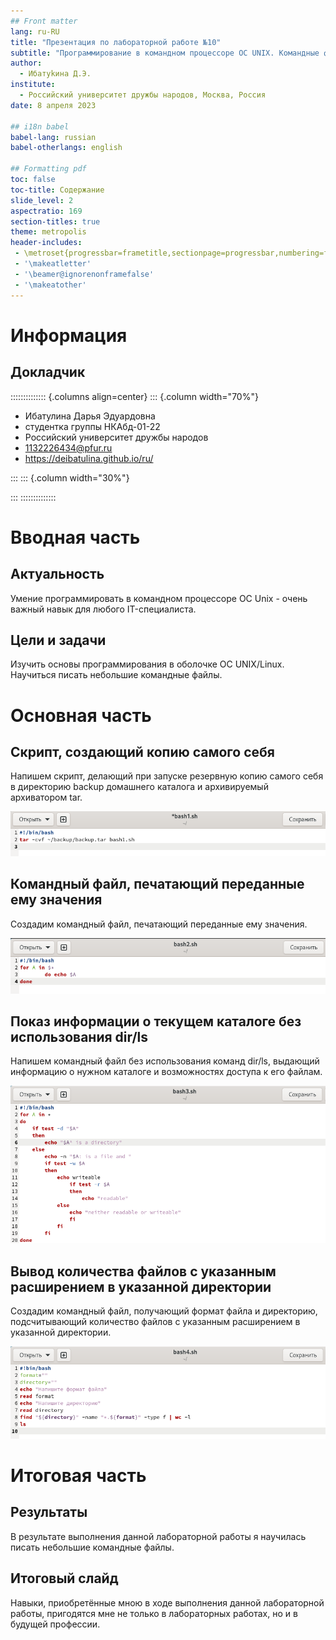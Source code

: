 ```yaml
---
## Front matter
lang: ru-RU
title: "Презентация по лабораторной работе №10"
subtitle: "Программирование в командном процессоре ОС UNIX. Командные файлы"
author:
  - Ибатуkина Д.Э.
institute:
  - Российский университет дружбы народов, Москва, Россия
date: 8 апреля 2023

## i18n babel
babel-lang: russian
babel-otherlangs: english

## Formatting pdf
toc: false
toc-title: Содержание
slide_level: 2
aspectratio: 169
section-titles: true
theme: metropolis
header-includes:
 - \metroset{progressbar=frametitle,sectionpage=progressbar,numbering=fraction}
 - '\makeatletter'
 - '\beamer@ignorenonframefalse'
 - '\makeatother'
---
```


# Информация

## Докладчик

:::::::::::::: {.columns align=center}
::: {.column width="70%"}

  * Ибатулина Дарья Эдуардовна
  * студентка группы НКАбд-01-22
  * Российский университет дружбы народов
  * [1132226434@pfur.ru](mailto:1132226434@pfur.ru)
  * <https://deibatulina.github.io/ru/>

:::
::: {.column width="30%"}


:::
::::::::::::::

# Вводная часть

## Актуальность

  Умение программировать в командном процессоре ОС Unix - очень важный навык для любого IT-специалиста.

## Цели и задачи

  Изучить основы программирования в оболочке ОС UNIX/Linux. Научиться писать небольшие командные файлы.

# Основная часть

## Скрипт, создающий копию самого себя

  Напишем скрипт, делающий при запуске резервную копию самого себя в директорию backup домашнего каталога и архивируемый архиватором tar.
  
![](image/1.png)

## Командный файл, печатающий переданные ему значения

  Создадим командный файл, печатающий переданные ему значения.
  
![](image/3.png)

## Показ информации о текущем каталоге без использования dir/ls

  Напишем командный файл без использования команд dir/ls, выдающий информацию о нужном каталоге и возможностях доступа к его файлам.
  
![](image/5.png)

## Вывод количества файлов с указанным расширением в указанной директории

  Создадим командный файл, получающий формат файла и директорию, подсчитывающий количество файлов с указанным расширением в указанной директории.
  
![](image/7.png)

# Итоговая часть

## Результаты

  В результате выполнения данной лабораторной работы я научилась писать небольшие командные файлы.

## Итоговый слайд

  Навыки, приобретённые мною в ходе выполнения данной лабораторной работы, пригодятся мне не только в лабораторных работах, но и в будущей профессии.

